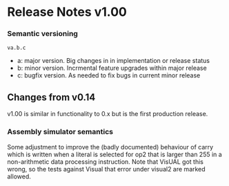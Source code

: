 # Release Notes v1.00

### Semantic versioning

```
va.b.c
```

* a: major version. Big changes in in implementation or release status
* b: minor version. Incrmental feature upgrades within major release
* c: bugfix version. As needed to fix bugs in current minor release

## Changes from v0.14

v1.00 is similar in functionality to 0.x but is the first production release.

### Assembly simulator semantics

Some adjustment to improve the (badly documented) behaviour of carry which is written when a literal 
is selected for op2 that is larger than 255 in a non-arithmetic data processing instruction. Note that VisUAL got
this wrong, so the tests against Visual that error under visual2 are marked allowed.

